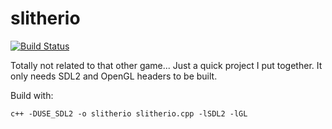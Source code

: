 # slitherio
[![Build Status](https://travis-ci.org/dunnousername/slitherio.svg?branch=master)](https://travis-ci.org/dunnousername/slitherio)

Totally not related to that other game...
Just a quick project I put together. It only needs SDL2 and OpenGL headers to be built.

Build with:
```
c++ -DUSE_SDL2 -o slitherio slitherio.cpp -lSDL2 -lGL
```
